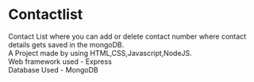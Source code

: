 # Contactlist
Contact List where you can add or delete contact number where contact details gets saved in the mongoDB.<br>
A Project made by using HTML,CSS,Javascript,NodeJS.<br>
Web framework used - Express<br>
Database Used - MongoDB
